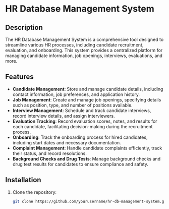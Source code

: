 # HR Database Management System

## Description
The HR Database Management System is a comprehensive tool designed to streamline various HR processes, including candidate recruitment, evaluation, and onboarding. This system provides a centralized platform for managing candidate information, job openings, interviews, evaluations, and more.

## Features
- **Candidate Management**: Store and manage candidate details, including contact information, job preferences, and application history.
- **Job Management**: Create and manage job openings, specifying details such as position, type, and number of positions available.
- **Interview Management**: Schedule and track candidate interviews, record interview details, and assign interviewers.
- **Evaluation Tracking**: Record evaluation scores, notes, and results for each candidate, facilitating decision-making during the recruitment process.
- **Onboarding**: Track the onboarding process for hired candidates, including start dates and necessary documentation.
- **Complaint Management**: Handle candidate complaints efficiently, track their status, and record resolutions.
- **Background Checks and Drug Tests**: Manage background checks and drug test results for candidates to ensure compliance and safety.

## Installation
1. Clone the repository:
   ```sh
   git clone https://github.com/yourusername/hr-db-management-system.git
